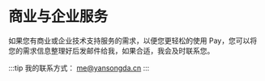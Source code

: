 # 商业与企业服务

如果您有商业或企业技术支持服务的需求，以便您更轻松的使用 Pay，您可以将您的需求信息整理好后发邮件给我，如果合适，我会及时联系您。

:::tip
我的联系方式： me@yansongda.cn
:::

